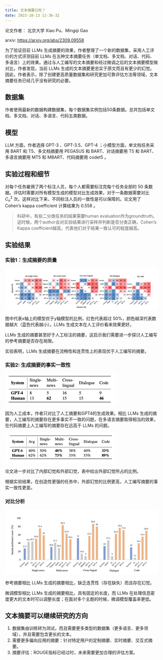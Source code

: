 ```yaml
---
title: 文本摘要已死？
date: 2023-10-13 11-36-32
---
```





论文作者： 北京大学  Xiao Pu、Mingqi Gao

arxiv: https://arxiv.org/abs/2309.09558



为了验证目前 LLMs 生成摘要的效果，作者整理了一个新的数据集，采用人工评价的方式评测目前 LLMs 在五种文本摘要任务（单文档、多文档、对话、代码、多语言）上的效果。通过与人工编写的文本摘要和经过微调之后的文本摘要模型做对比，作者发现，当前 LLMs 生成的文本摘要更忠实于原文而且有更少的幻觉。因此，作者表示，除了创建更高质量数据集和研究更加可靠评估方法等领域，文本摘要任务已经几乎没有研究的必要。





## 数据集

作者使用最新的数据构建数据集，每个数据集实例包括50条数据。总共包括单文档、多文档、对话、多语言、代码五类数据。



## 模型

LLM 方面，作者选择 GPT-3 、GPT-3.5、GPT-4 ；小模型方面，单文档任务采用 BART 和 T5、多文档摘要用 PEGASUS 和 BART、对话摘要用 T5 和 BART、 多语言摘要用 MT5 和 MBART、代码摘要用 codet5 。



## 实验过程和细节

对每个任务雇佣了两个标注人员，每个人都需要标注完每个任务全部的 50  条数据。评估时需要对所有模型生成的模型对比生成效果，对于一条数据需要对比 $C_n^2$ 次。这样对比下来，不同标注人员的一致性是可以保障的。论文用了 Cohen’s kappa coefficient 计算结果为 0.558 。

>   科研中，有些二分类任务的结果需要human evaluation作为groundtruth。这时候，两个author会对实验结果进行采样并判断是否分类正确，Cohen’s Kappa coefficient越高，代表他们对于结果一致认可的程度越高。



## 实验结果



### 实验1：生成摘要的质量

![image-20231006214228749](https://raw.githubusercontent.com/gqjia/PictureBed/main/img/202310111650088.png)

图中代表x轴上的模型优于y轴模型的比例，红色代表超过 50%，颜色越深代表数据越大（蓝色代表越小）。LLMs 生成文本在人工评价看来效果更好。 

LLMs 生成的摘要甚至好于人工标注的摘要，这启示我们需要进一步探讨人工编写的参考摘要是否存在局限。

实验表明，LLMs 生成摘要在流畅性和连贯性上的表现优于人工编写的摘要。



### 实验2: 生成摘要的事实一致性

<img src="https://raw.githubusercontent.com/gqjia/PictureBed/main/img/202310111650957.png" alt="image-20231006220429205" style="zoom:50%;" />

因为人工成本，作者只对比了人工摘要和GPT4的生成效果。相比 LLMs 生成的摘要，人工编写的摘要存在更多事实不一致的问题，在多语言摘要取得相当的效果，在代码摘要上人工编写的摘要存在远高于 LLMs 的问题。

<img src="https://raw.githubusercontent.com/gqjia/PictureBed/main/img/202310111650734.png" alt="image-20231006220807229" style="zoom:50%;" />

论文进一步对比了内部幻觉和外部幻觉，表中给出外部幻觉所占的比例。

根据实验结果，在创造性更强的任务中，外部幻觉的比例更高，人工编写摘要的事实一致性更差。



### 对比分析

![image-20231006222244013](https://raw.githubusercontent.com/gqjia/PictureBed/main/img/202310111650348.png)

参考摘要相比 LLMs 生成的摘要相比，缺乏连贯性（存在缺失）而且存在幻觉。

微调模型相比 LLMs 生成的摘要相比，具有固定的长度，而 LLMs 在处理信息密度更大的文本时可以调整长度；在面对多个主题的时候，微调模型覆盖率更低。





## 文本摘要可以继续研究的方向

1.   数据集由训练转为测试，而且需要更多类型的数据集（更多语言、更多领域），并且需要包含更长的文本。
2.   需要更多偏向应用的摘要：针对特定用户的定制摘要、实时摘要、交互式摘要。
3.   摘要评估：ROUGE指标已经过时，未来需要更加合理的评估方案。



